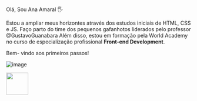 Olá, Sou Ana Amaral 🖐

Estou a ampliar meus horizontes através dos estudos iniciais de HTML, CSS e JS.
Faço parto do time dos pequenos gafanhotos liderados pelo professor @GustavoGuanabara
Além disso, estou em formação pela World Academy no curso de especialização profissional <strong> Front-end Development</strong>.

Bem- vindo aos primeiros passos!


![image](https://logodix.com/logo/954889.png)

<a href="https://www.linkedin.com/in/ana-machado-amaral-604462106/"><img src="https://upload.wikimedia.org/wikipedia/commons/e/e0/LinkedIn-Logo.png" alt="" width="60"></a>
